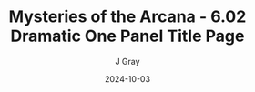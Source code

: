 ---
title: 'Mysteries of the Arcana - 6.02 Dramatic One Panel Title Page'
alt: 'Mysteries of the Arcana'
date: '2024-10-03'
author: 'J Gray'
artist: 'Keira'
---